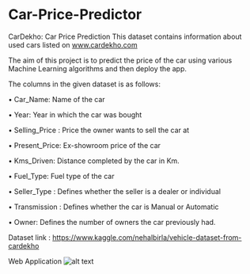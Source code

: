 # Car-Price-Predictor
CarDekho: Car Price Prediction
This dataset contains information about used cars listed on www.cardekho.com

The aim of this project is to predict the price of the car using various Machine Learning algorithms and then deploy the app.

The columns in the given dataset is as follows:

•	Car_Name: Name of the car

•	Year: Year in which the car was bought

•	Selling_Price : Price the owner wants to sell the car at

•	Present_Price: Ex-showroom price of the car

•	Kms_Driven: Distance completed by the car in Km.

•	Fuel_Type: Fuel type of the car

•	Seller_Type : Defines whether the seller is a dealer or individual

•	Transmission : Defines whether the car is Manual or Automatic

•	Owner: Defines the number of owners the car previously had.

Dataset link : https://www.kaggle.com/nehalbirla/vehicle-dataset-from-cardekho

Web Application ![alt text](https://github.com/Poshali/Car-Price-Predictor-Heroku/blob/main/Car-Price-Predictor-App.PNG)

